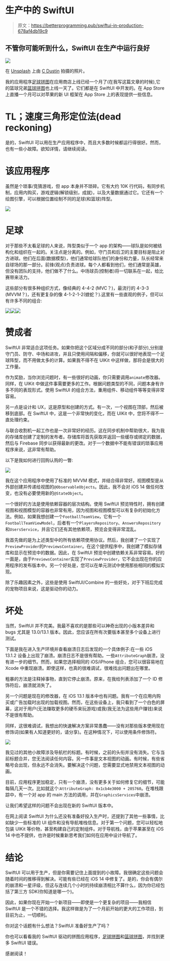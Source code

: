 # 生产中的 SwiftUI

> 原文：<https://betterprogramming.pub/swiftui-in-production-678af4db19c9>

## 不管你可能听到什么，SwiftUI 在生产中运行良好

![](img/23238802ad6dd68ed2f2ec7263912043.png)

在 [Unsplash](https://unsplash.com?utm_source=medium&utm_medium=referral) 上由 [C Dustin](https://unsplash.com/@dianamia?utm_source=medium&utm_medium=referral) 拍摄的照片。

我的应用程序[足球拼图](https://apps.apple.com/us/app/soccer-puzzles/id1511159096)在应用商店上线已经一个月了(在我写这篇文章的时候),它的篮球兄弟[篮球拼图](https://apps.apple.com/us/app/basketball-puzzles/id1520915346)也上线一天了。它们都是在 SwiftUI 中开发的。在 App Store 上直播一个月可以对苹果的新 UI 框架在 App Store 上的表现提供一些信息。

# TL；速度三角形定位法(dead reckoning)

是的，SwiftUI 可以用在生产应用程序中，而且大多数时候都运行得很好。然而，也有一些小故障。欲知详情，请继续阅读。

# 该应用程序

虽然是个琐事/竞猜游戏，但 app 本身并不琐碎。它有大约 10K 行代码，有同步机制，应用内购买，游戏逻辑(解锁级别，成就)，以及大量数据通过它。它还有一个绘图引擎，可以根据位置绘制不同的足球(和篮球)阵型。

![](img/1df1559a773249c7fc0b9df8d8265bb9.png)

# 足球

对于那些不太看足球的人来说，阵型类似于一个 app 的架构——球队是如何被结构化和组织在一起的。关注点是分离的。例如，守门员和后卫的主要目标是阻止对方进球。他们在后面(数据模型)，他们通常给球队他们的身份和力量，队长经常来自球场的那一部分。前锋(观点)负责进球。每个人都看到他们，他们通常是英雄，但没有团队的支持，他们做不了什么。中场球员(控制者)将一切联系在一起，给比赛带来活力。

这些部分有很多种组织方式，像经典的 4-4-2 (MVC？)，最流行的 4-3-3 (MVVM？)，还有更复杂的像 4-1-2-1-2(蝰蛇？).这里有一些直观的例子，但可以有许多不同的组合:

![](img/b0fe61f1e6290ccf217ea96e33b8e8ec.png)![](img/3c8cfb5b5c0225fad5805bd57e383499.png)![](img/2f90b4214953a00242f7405cc5fb9b45.png)

# 赞成者

SwiftUI 非常适合这项任务。如果你把这个区域分成不同的部分(和子部分),分别是守门员、防守、中场和进攻，并且只使用间隔和偏移，你就可以很好地表现一个足球阵型，而不用做太多的计算。如果我不得不在 UIKit 中这样做，那将会是很大的工作量。

作为奖励，当你浏览问题时，有一些很好的动画，你只需要调用`animate`修改器。同样，在 UIKit 中做这件事需要更多的工作。根据问题类型的不同，问题本身有许多不同的表现形式。使用 SwiftUI 的组合方法，重用组件、移动组件等等变得非常容易。

另一点是设计和 UX，这是原型和创建的方式。有一次，一个视图在顶部，然后被移到底部。在 SwiftUI 中，这是一个非常快的变化，而在 UIKit 中，您将不得不一直处理约束。

与联合收割机一起工作也是一次非常好的经历。这在同步机制中帮助很大，我为我的存储库创建了定制的发布者。存储库将首先获取并返回一些缓存或绑定的数据，然后与 Firebase 同步以获得最新的更改。对于一个数据中不能有错误的琐事应用程序来说，这非常有帮助。

以下是我如何进行回购认购的一瞥:

![](img/ff0532531bf766d1d83d6eec0fd80ed5.png)

我在这个应用程序中使用了标准的 MVVM 模式，并结合得非常好。视图模型是从外部创建并传递给视图的`@ObservableObjects`。因此，我不会对 iOS 14 做任何改变，也没有必要使用新的`@StateObject`。

一个很好的方法是使用依赖容器的层次结构。使用 SwiftUI 预览特性时，拥有创建视图和视图模型的容器也非常有用，因为视图和视图模型可以有复杂的初始化方法。例如，如果我想创建一个`FootballTeamView`，它有一个`FootballTeamViewModel`，后者有一个`PlayersRepository`、`AnswersRepository`和`UsersService`，并且它们还有其他依赖项，预览会变得非常混乱。

我首先做的是为上述类型中的所有依赖项使用协议。然后，我创建了一个实现了`PreviewProvider`的`PreviewsContainer`。在这个提供程序中，我创建了模拟存储库和显示在预览中的数据。因此，在 SwiftUI 预览中创建依赖关系非常容易。好的一面是，由于`PreviewsContainer`实现了`PreviewProvider`，它不会出现在你的应用程序的发布版本中。另一个好处是，您可以在单元测试中使用那些相同的模拟实现。

除了乐趣因素之外，这些是使用 SwiftUI/Combine 的一些好处，对于下班后完成的宠物项目来说，这是驱动你的动力。

# 坏处

当然，SwiftUI 并不完美。我最不喜欢的是那些可以神奇出现的小版本差异和 bugs 尤其是 13.0/13.1 版本。因此，您应该在所有次要版本甚至多个设备上进行测试。

下面是我在进入生产环境并查看崩溃日志后发现的一个具体例子:在一些 iOS 13.1.2 设备上出现了崩溃。崩溃日志不是很有帮助。一些`AttributeGraph`崩溃，没有进一步的细节。然而，如果您选择相同的 iOS/iPhone 组合，您可以很容易地在 Xcode 中重现崩溃。即使这样，也真的很难调试，很难找出问题出在哪里。

粗暴的方法是注释掉事物，直到它停止崩溃。原来，在我给列表添加了一个 ID 修饰符后，崩溃就消失了。

另一个问题是现在的修改器，在 iOS 13.1 版本中也有问题。我有一个在应用内购买或广告加载时出现的加载视图。然而，在这些设备上，我只看到了一个白色的屏幕，这对于用户(无法赚取更多的硬币来玩游戏)或我(我无法为这些用户赚钱)来说不是很有帮助。

同样，这很难调试，我想出的快速解决方案非常愚蠢——没有对那些版本使用现在修饰词(如果有人知道更好的，请分享)。在这种情况下，可以使用条件修饰符。

![](img/b87871a783d169e2cbdcf9ea0b824449.png)

我见过的其他小故障涉及导航栏的标题。有时候，之前的头衔并没有消失。它与当前标题合并，您无法阅读任何内容。另一件事是文本视图的动画。有时候，有些省略号会出现，但永远不会消失。要解决这个问题，您需要显式地禁用文本视图的动画。

目前，应用程序更加稳定，只有一个崩溃，没有更多关于如何修复它的细节，可能每隔几天一次。比如就这个:`AttributeGraph: 0x1cb4e3000 + 205760`。在堆栈跟踪中，有一个对 app 的 main 方法的调用，并在`GraphicsServices`中崩溃。

让我们希望这样的问题不会出现在新的 SwiftUI 版本中。

在网上阅读 SwiftUI 为什么还没有准备好投入生产时，还提到了其他一些事情，比如缺少一些标准的 UI 组件和没有导航堆栈信息。对于第一个问题，您可以轻松地包装 UIKit 等价物，甚至构建自己的定制组件。对于导航栈，由于苹果甚至在 iOS 14 中也不提供，也许是时候重新思考我们如何在应用中设计导航了。

# 结论

SwiftUI 可以用于生产，但是你需要记住上面提到的小故障。我很确定这些问题会随着时间的推移得到解决。可能有些已经在 iOS 14 中修复了。是的，你会有偶尔的崩溃和一星评级，但这与连续几个小时的持续崩溃相比不算什么，因为你已经包括了第三方 SDK(你知道是哪一个)。

因此，如果你现在开始一个新项目——即使是一个更复杂的项目——我相信 SwiftUI 是一个不错的选择。我这样做是为了一个月前开始的更大的工作项目，到目前为止，一切顺利。

你对这个话题有什么想法？SwiftUI 准备好生产了吗？

你也可以看看我的 SwiftUI 驱动的拼图应用程序，[足球拼图](https://apps.apple.com/us/app/soccer-puzzles/id1511159096)和[篮球拼图](https://apps.apple.com/us/app/basketball-puzzles/id1520915346)，并找到更多 SwiftUI 错误。

感谢阅读！
